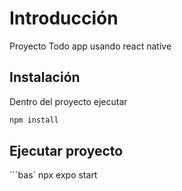 # Introducción

Proyecto Todo app usando react native

## Instalación

Dentro del proyecto ejecutar
```bash
npm install
```

## Ejecutar proyecto
```bas`
npx expo start
```